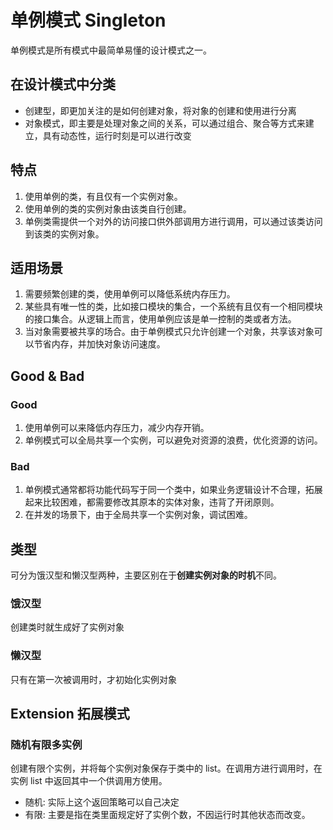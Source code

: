 # 单例模式 Singleton

单例模式是所有模式中最简单易懂的设计模式之一。

## 在设计模式中分类
- 创建型，即更加关注的是如何创建对象，将对象的创建和使用进行分离
- 对象模式，即主要是处理对象之间的关系，可以通过组合、聚合等方式来建立，具有动态性，运行时刻是可以进行改变

## 特点
1. 使用单例的类，有且仅有一个实例对象。
2. 使用单例的类的实例对象由该类自行创建。
3. 单例类需提供一个对外的访问接口供外部调用方进行调用，可以通过该类访问到该类的实例对象。

## 适用场景
1. 需要频繁创建的类，使用单例可以降低系统内存压力。
2. 某些具有唯一性的类，比如接口模块的集合，一个系统有且仅有一个相同模块的接口集合。从逻辑上而言，使用单例应该是单一控制的类或者方法。
3. 当对象需要被共享的场合。由于单例模式只允许创建一个对象，共享该对象可以节省内存，并加快对象访问速度。


## Good & Bad
### Good
1. 使用单例可以来降低内存压力，减少内存开销。
2. 单例模式可以全局共享一个实例，可以避免对资源的浪费，优化资源的访问。

### Bad
1. 单例模式通常都将功能代码写于同一个类中，如果业务逻辑设计不合理，拓展起来比较困难，都需要修改其原本的实体对象，违背了开闭原则。
2. 在并发的场景下，由于全局共享一个实例对象，调试困难。


## 类型
可分为饿汉型和懒汉型两种，主要区别在于**创建实例对象的时机**不同。
### 饿汉型
创建类时就生成好了实例对象
### 懒汉型
只有在第一次被调用时，才初始化实例对象

## Extension 拓展模式
### 随机有限多实例
创建有限个实例，并将每个实例对象保存于类中的 list。在调用方进行调用时，在实例 list 中返回其中一个供调用方使用。
- 随机: 实际上这个返回策略可以自己决定
- 有限: 主要是指在类里面规定好了实例个数，不因运行时其他状态而改变。